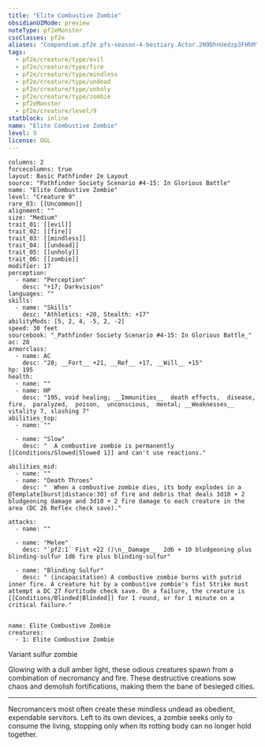 ```yaml
---
title: "Elite Combustive Zombie"
obsidianUIMode: preview
noteType: pf2eMonster
cssClasses: pf2e
aliases: "Compendium.pf2e.pfs-season-4-bestiary.Actor.2N9DhnUedzp3FHhM" 
tags:
  - pf2e/creature/type/evil
  - pf2e/creature/type/fire
  - pf2e/creature/type/mindless
  - pf2e/creature/type/undead
  - pf2e/creature/type/unholy
  - pf2e/creature/type/zombie
  - pf2eMonster
  - pf2e/creature/level/9
statblock: inline
name: "Elite Combustive Zombie"
level: 9
license: OGL
---
```


```statblock
columns: 2
forcecolumns: true
layout: Basic Pathfinder 2e Layout
source: "Pathfinder Society Scenario #4-15: In Glorious Battle"
name: "Elite Combustive Zombie"
level: "Creature 9"
rare_03: [[Uncommon]]
alignment: ""
size: "Medium"
trait_01: [[evil]]
trait_02: [[fire]]
trait_03: [[mindless]]
trait_04: [[undead]]
trait_05: [[unholy]]
trait_06: [[zombie]]
modifier: 17
perception:
  - name: "Perception"
    desc: "+17; Darkvision"
languages: ""
skills:
  - name: "Skills"
    desc: "Athletics: +20, Stealth: +17"
abilityMods: [5, 2, 4, -5, 2, -2]
speed: 30 feet
sourcebook: "_Pathfinder Society Scenario #4-15: In Glorious Battle_"
ac: 28
armorclass:
  - name: AC
    desc: "28; __Fort__ +21, __Ref__ +17, __Will__ +15"
hp: 195
health:
  - name: ""
  - name: HP
    desc: "195, void healing; __Immunities__  death effects,  disease,  fire,  paralyzed,  poison,  unconscious,  mental; __Weaknesses__ vitality 7, slashing 7"
abilities_top:
  - name: ""

  - name: "Slow"
    desc: "  A combustive zombie is permanently [[Conditions/Slowed|Slowed 1]] and can't use reactions."

abilities_mid:
  - name: ""
  - name: "Death Throes"
    desc: "  When a combustive zombie dies, its body explodes in a @Template[burst|distance:30] of fire and debris that deals 3d10 + 2 bludgeoning damage and 3d10 + 2 fire damage to each creature in the area (DC 26 Reflex check save)."

attacks:
  - name: ""

  - name: "Melee"
    desc: "`pf2:1` Fist +22 ()\n__Damage__  2d6 + 10 bludgeoning plus blinding-sulfur 1d6 fire plus blinding-sulfur"

  - name: "Blinding Sulfur"
    desc: " (incapacitation) A combustive zombie burns with putrid inner fire. A creature hit by a combustive zombie's fist Strike must attempt a DC 27 Fortitude check save. On a failure, the creature is [[Conditions/Blinded|Blinded]] for 1 round, or for 1 minute on a critical failure."
 
```

```encounter-table
name: Elite Combustive Zombie
creatures:
  - 1: Elite Combustive Zombie
```


Variant sulfur zombie

Glowing with a dull amber light, these odious creatures spawn from a combination of necromancy and fire. These destructive creations sow chaos and demolish fortifications, making them the bane of besieged cities.

* * *

Necromancers most often create these mindless undead as obedient, expendable servitors. Left to its own devices, a zombie seeks only to consume the living, stopping only when its rotting body can no longer hold together.
